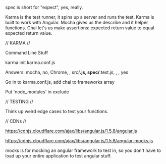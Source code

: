 spec is short for "expect", yes, really.

Karma is the test runner, it spins up a server and runs the test.
Karma is built to work with Angular.
Mocha gives us the describe and it helper functions.
Chai let's us make assertions: expected return value to equal expected return value.

// KARMA //

Command Line Stuff

karma init karma.conf.js

Answers: mocha, no, Chrome, , src/**.js, spec/**.test.js, , , yes

Go in to karma.conf.js, add chai to frameworks array

Put 'node_modules' in exclude

// TESTING //

Think up weird edge cases to test your functions.

// CDNs //

https://cdnjs.cloudflare.com/ajax/libs/angular.js/1.5.8/angular.js

https://cdnjs.cloudflare.com/ajax/libs/angular.js/1.5.8/angular-mocks.js

mocks is for mocking an angular framework to test in, so you don't have to load up your entire application to test angular stuff.
